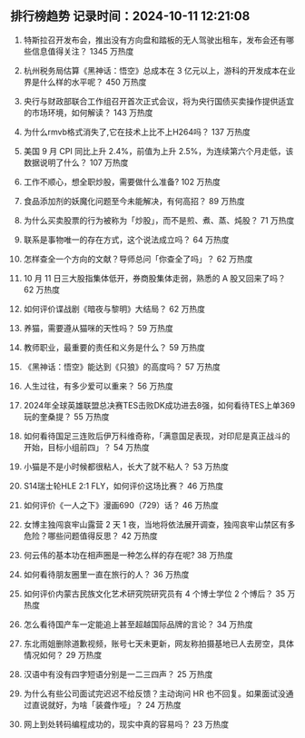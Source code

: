 
## 排行榜趋势 记录时间：2024-10-11 12:21:08
  
  1. 特斯拉召开发布会，推出没有方向盘和踏板的无人驾驶出租车，发布会还有哪些信息值得关注？ 1345 万热度
    
  2. 杭州税务局估算《黑神话：悟空》总成本在 3 亿元以上，游科的开发成本在业界是什么样的水平呢？ 450 万热度
    
  3. 央行与财政部联合工作组召开首次正式会议，将为央行国债买卖操作提供适宜的市场环境，如何解读？ 143 万热度
    
  4. 为什么rmvb格式消失了,它在技术上比不上H264吗？ 137 万热度
    
  5. 美国 9 月 CPI 同比上升 2.4%，前值为上升 2.5%，为连续第六个月走低，该数据说明了什么？ 107 万热度
    
  6. 工作不顺心，想全职炒股，需要做什么准备? 102 万热度
    
  7. 食品添加剂的妖魔化问题至今未能解决，有何高招？ 89 万热度
    
  8. 为什么买卖股票的行为被称为「炒股」，而不是煎、煮、蒸、炖股？ 71 万热度
    
  9. 联系是事物唯一的存在方式，这个说法成立吗？ 64 万热度
    
  10. 怎样查全一个方向的文献？导师总问「你查全了吗」？ 62 万热度
    
  11. 10 月 11 日三大股指集体低开，券商股集体走弱，熟悉的 A 股又回来了吗？ 62 万热度
    
  12. 如何评价谍战剧《暗夜与黎明》大结局？ 62 万热度
    
  13. 养猫，需要遵从猫咪的天性吗？ 59 万热度
    
  14. 教师职业，最重要的责任和义务是什么？ 59 万热度
    
  15. 《黑神话：悟空》能达到《只狼》的高度吗？ 57 万热度
    
  16. 人生过往，有多少爱可以重来？ 56 万热度
    
  17. 2024年全球英雄联盟总决赛TES击败DK成功进去8强，如何看待TES上单369玩的奎桑提？ 55 万热度
    
  18. 如何看待国足三连败后伊万科维奇称，「满意国足表现，对印尼是真正战斗的开始，目标小组前四」？ 54 万热度
    
  19. 小猫是不是小时候都很粘人，长大了就不粘人？ 53 万热度
    
  20. S14瑞士轮HLE 2:1 FLY，如何评价这场比赛？ 46 万热度
    
  21. 如何评价《一人之下》漫画690（729）话？ 46 万热度
    
  22. 女博主独闯哀牢山露营 2 天 1 夜，当地将依法展开调查，独闯哀牢山禁区有多危险？哪些问题值得反思？ 42 万热度
    
  23. 何云伟的基本功在相声圈是一种怎么样的存在呢? 38 万热度
    
  24. 如何看待朋友圈里一直在旅行的人？ 36 万热度
    
  25. 如何评价内蒙古民族文化艺术研究院研究员有 4 个博士学位 2 个博后？ 35 万热度
    
  26. 怎么看待国产车一定能追上甚至超越国际品牌的言论？ 34 万热度
    
  27. 东北雨姐删除道歉视频，账号七天未更新，网友称拍摄基地已人去房空，具体情况如何？ 29 万热度
    
  28. 汉语中有没有四字短语分别是一二三四声？ 25 万热度
    
  29. 为什么有些公司面试完迟迟不给反馈？主动询问 HR 也不回复。如果面试没通过直说就好，为啥「装聋作哑」？ 24 万热度
    
  30. 网上到处转码编程成功的，现实中真的容易吗？ 23 万热度
    